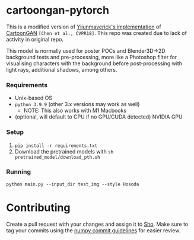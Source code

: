 # cartoongan-pytorch

This is a modified version of [Yijunmaverick's implementation](https://github.com/Yijunmaverick/CartoonGAN-Test-Pytorch-Torch) of [CartoonGAN](http://openaccess.thecvf.com/content_cvpr_2018/CameraReady/2205.pdf) `[Chen et al., CVPR18]`. This repo was created due to lack of activity in original repo.

This model is normally used for poster POCs and Blender3D->2D background tests and pre-processing, more like a Photoshop filter for visualising characters with the background before post-processing with light rays, additional shadows, among others.

### Requirements

- Unix-based OS
- `python 3.9.9` (other 3.x versions may work as well)
    - NOTE: This also works with M1 Macbooks
- (optional, will default to CPU if no GPU/CUDA detected) NVIDIA GPU

### Setup

1. `pip install -r requirements.txt`
1. Download the pretrained models with `sh pretrained_model/download_pth.sh`

### Running

```
python main.py --input_dir test_img --style Hosoda
```

# Contributing

Create a pull request with your changes and assign it to [Sho](https://github.com/akiyamasho). Make sure to tag your commits using the [numpy commit guidelines](https://numpy.org/doc/1.16/dev/gitwash/development_workflow.html#writing-the-commit-message) for easier review.
